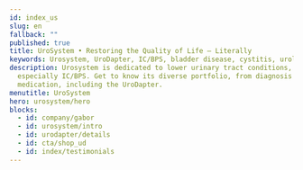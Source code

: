 ```yaml
---
id: index_us
slug: en
fallback: ""
published: true
title: UroSystem • Restoring the Quality of Life – Literally
keywords: Urosystem, UroDapter, IC/BPS, bladder disease, cystitis, urological
description: Urosystem is dedicated to lower urinary tract conditions,
  especially IC/BPS. Get to know its diverse portfolio, from diagnosis to
  medication, including the UroDapter.
menutitle: UroSystem
hero: urosystem/hero
blocks:
  - id: company/gabor
  - id: urosystem/intro
  - id: urodapter/details
  - id: cta/shop_ud
  - id: index/testimonials
---
```

